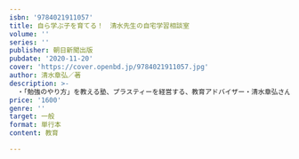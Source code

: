 ```yaml
---
isbn: '9784021911057'
title: 自ら学ぶ子を育てる！　清水先生の自宅学習相談室
volume: ''
series: ''
publisher: 朝日新聞出版
pubdate: '2020-11-20'
cover: 'https://cover.openbd.jp/9784021911057.jpg'
author: 清水章弘／著
description: >-
  ・「勉強のやり方」を教える塾、プラスティーを経営する、教育アドバイザー・清水章弘さんによる、保護者のためのお悩み解決本。「塾のクラスが下がった時の励まし方は？」「語彙力を増やすためにはどうすればいい？」「受験勉強と学校の部活、両立させるべき？」など、子どもに勉強をさせる上で生じる様々な悩みに答える。・著書多数。『中学生からの勉強のやり方』（ディスカバー・トゥエンティワン）はシリーズ6万部突破。・著者は現在、テレビ番組「教えてもらう前と後」（ＴＢＳ系）、「テストの花道ニューベンゼミ」（Ｅテレ）、ラジオ「清水章弘合格への道」（朝日放送ＡＢＣラジオ）などに出演中。
price: '1600'
genre: ''
target: 一般
format: 単行本
content: 教育

---
```

